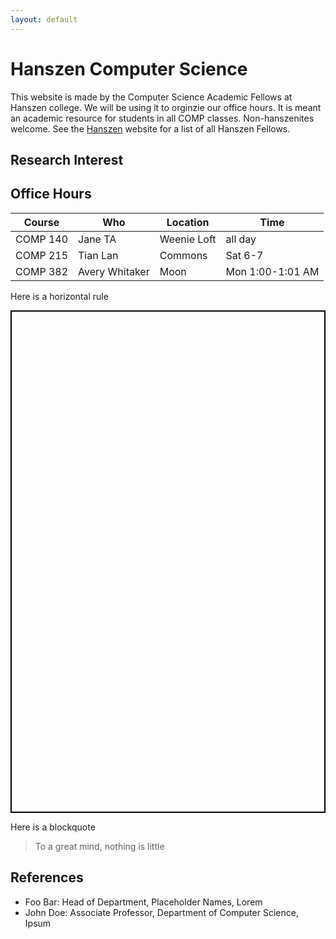```yaml
---
layout: default
---
```


# Hanszen Computer Science

This website is made by the Computer Science Academic Fellows at Hanszen college. We will be using it to orginzie our office hours. It is meant an academic resource for students in all COMP classes. Non-hanszenites welcome. See the [Hanszen](http://hanszen.rice.edu/resources/academic-fellows.html) website for a list of all Hanszen Fellows.


## Research Interest



## Office Hours

Course   | Who        |Location | Time
---------|------------|---------|--------
COMP 140 | Jane TA    | Weenie Loft | all day
COMP 215 | Tian Lan   | Commons | Sat 6-7
COMP 382 | Avery Whitaker | Moon | Mon 1:00-1:01 AM

Here is a horizontal rule

<div style="border: 2px solid black">
<div id="tlkio" data-channel="hanszentech" data-theme="theme--minimal" style="width:100%;height:800px;"></div><script async src="http://tlk.io/embed.js" type="text/javascript"></script>
</div>

Here is a blockquote

> To a great mind, nothing is little

## References

* Foo Bar: Head of Department, Placeholder Names, Lorem
* John Doe: Associate Professor, Department of Computer Science, Ipsum
